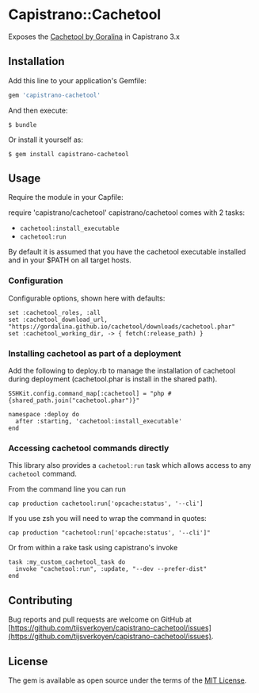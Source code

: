 # Capistrano::Cachetool

Exposes the [Cachetool by Goralina](http://gordalina.github.io/cachetool/) in Capistrano 3.x


## Installation

Add this line to your application's Gemfile:

```ruby
gem 'capistrano-cachetool'
```

And then execute:

    $ bundle

Or install it yourself as:

    $ gem install capistrano-cachetool


## Usage

Require the module in your Capfile:

require 'capistrano/cachetool'
capistrano/cachetool comes with 2 tasks:

* `cachetool:install_executable`
* `cachetool:run`

By default it is assumed that you have the cachetool executable installed and in your $PATH on all target hosts.

### Configuration

Configurable options, shown here with defaults:

```
set :cachetool_roles, :all
set :cachetool_download_url, "https://gordalina.github.io/cachetool/downloads/cachetool.phar"
set :cachetool_working_dir, -> { fetch(:release_path) }
```

### Installing cachetool as part of a deployment

Add the following to deploy.rb to manage the installation of cachetool during deployment (cachetool.phar is install in the shared path).

```
SSHKit.config.command_map[:cachetool] = "php #{shared_path.join("cachetool.phar")}"

namespace :deploy do
  after :starting, 'cachetool:install_executable'
end
```

### Accessing cachetool commands directly

This library also provides a `cachetool:run` task which allows access to any `cachetool` command.

From the command line you can run

```
cap production cachetool:run['opcache:status', '--cli']
```

If you use zsh you will need to wrap the command in quotes:

```
cap production "cachetool:run['opcache:status', '--cli']" 
```

Or from within a rake task using capistrano's invoke

```
task :my_custom_cachetool_task do
  invoke "cachetool:run", :update, "--dev --prefer-dist"
end
```


## Contributing

Bug reports and pull requests are welcome on GitHub at [https://github.com/tijsverkoyen/capistrano-cachetool/issues](https://github.com/tijsverkoyen/capistrano-cachetool/issues).


## License

The gem is available as open source under the terms of the [MIT License](http://opensource.org/licenses/MIT).
